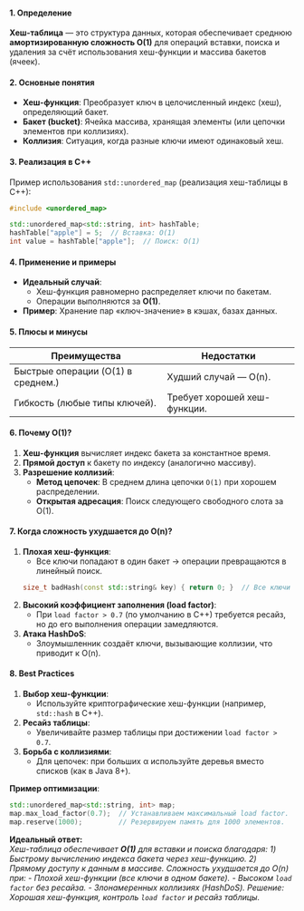 #### **1. Определение**  
**Хеш-таблица** — это структура данных, которая обеспечивает среднюю **амортизированную сложность O(1)** для операций вставки, поиска и удаления за счёт использования хеш-функции и массива бакетов (ячеек).

#### **2. Основные понятия**  
- **Хеш-функция**: Преобразует ключ в целочисленный индекс (хеш), определяющий бакет.  
- **Бакет (bucket)**: Ячейка массива, хранящая элементы (или цепочки элементов при коллизиях).  
- **Коллизия**: Ситуация, когда разные ключи имеют одинаковый хеш.  

#### **3. Реализация в C++**  
Пример использования `std::unordered_map` (реализация хеш-таблицы в C++):  
```cpp
#include <unordered_map>

std::unordered_map<std::string, int> hashTable;
hashTable["apple"] = 5;  // Вставка: O(1)
int value = hashTable["apple"];  // Поиск: O(1)
```

#### **4. Применение и примеры**  
- **Идеальный случай**:  
  - Хеш-функция равномерно распределяет ключи по бакетам.  
  - Операции выполняются за **O(1)**.  
- **Пример**: Хранение пар «ключ-значение» в кэшах, базах данных.  

#### **5. Плюсы и минусы**  
| **Преимущества**                   | **Недостатки**               |
| ---------------------------------- | ---------------------------- |
| Быстрые операции (O(1) в среднем.) | Худший случай — O(n).        |
| Гибкость (любые типы ключей).      | Требует хорошей хеш-функции. |

#### **6. Почему O(1)?**  
1. **Хеш-функция** вычисляет индекс бакета за константное время.  
2. **Прямой доступ** к бакету по индексу (аналогично массиву).  
3. **Разрешение коллизий**:  
   - **Метод цепочек**: В среднем длина цепочки `O(1)` при хорошем распределении.  
   - **Открытая адресация**: Поиск следующего свободного слота за O(1).  

#### **7. Когда сложность ухудшается до O(n)?**  
1. **Плохая хеш-функция**:  
   - Все ключи попадают в один бакет → операции превращаются в линейный поиск.  
   ```cpp
   size_t badHash(const std::string& key) { return 0; }  // Все ключи → бакет 0.
   ```  
2. **Высокий коэффициент заполнения (load factor)**:  
   - При `load factor > 0.7` (по умолчанию в C++) требуется ресайз, но до его выполнения операции замедляются.  
3. **Атака HashDoS**:  
   - Злоумышленник создаёт ключи, вызывающие коллизии, что приводит к O(n).  

#### **8. Best Practices**  
1. **Выбор хеш-функции**:  
   - Используйте криптографические хеш-функции (например, `std::hash` в C++).  
2. **Ресайз таблицы**:  
   - Увеличивайте размер таблицы при достижении `load factor > 0.7`.  
3. **Борьба с коллизиями**:  
   - Для цепочек: при больших α используйте деревья вместо списков (как в Java 8+).  

**Пример оптимизации**:  
```cpp
std::unordered_map<std::string, int> map;
map.max_load_factor(0.7);  // Устанавливаем максимальный load factor.
map.reserve(1000);         // Резервируем память для 1000 элементов.
```

**Идеальный ответ:**  
_Хеш-таблица обеспечивает **O(1)** для вставки и поиска благодаря:_
_1) Быстрому вычислению индекса бакета через хеш-функцию._
_2) Прямому доступу к данным в массиве._
_Сложность ухудшается до O(n) при:_
_- Плохой хеш-функции (все ключи в одном бакете)._
_- Высоком `load factor` без ресайза._
_- Злонамеренных коллизиях (HashDoS)._
_Решение: Хорошая хеш-функция, контроль `load factor` и ресайз таблицы._